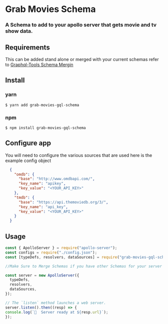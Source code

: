 # Grab Movies Schema
### A Schema to add to your apollo server that gets movie and tv show data.


## Requirements

This can be added stand alone or merged with your current schemas 
refer to [Graphql-Tools Schema Mergin](https://www.graphql-tools.com/docs/schema-merging/)

## Install
### yarn
    $ yarn add grab-movies-gql-schema 
### npm
    $ npm install grab-movies-gql-schema

## Configure app

You will need to configure the various sources that are used here is the example config object
```json
  {
    "omdb": {
      "base": "http://www.omdbapi.com/",
      "key_name": "apikey",
      "key_value": "<YOUR_API_KEY>"
    },
    "tmdb": {
      "base": "https://api.themoviedb.org/3/",
      "key_name": "api_key",
      "key_value": "<YOUR_API_KEY>"
    }
  }
```
## Usage

```javascript
const { ApolloServer } = require("apollo-server");
const configs = require("./config.json");
const [typeDefs, resolvers, dataSources] = require("grab-movies-gql-schema")(configs);

//Make Sure to Merge Schemas if you have other Schemas for your server

const server = new ApolloServer({
  typeDefs,
  resolvers,
  dataSources,
});

// The `listen` method launches a web server.
server.listen().then((resp) => {
console.log(`🚀  Server ready at ${resp.url}`);
});

```
